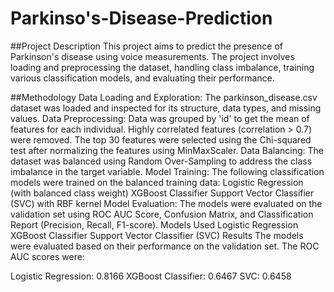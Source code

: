 # Parkinso's-Disease-Prediction
##Project Description
This project aims to predict the presence of Parkinson's disease using voice measurements. The project involves loading and preprocessing the dataset, handling class imbalance, training various classification models, and evaluating their performance.

##Methodology
Data Loading and Exploration: The parkinson_disease.csv dataset was loaded and inspected for its structure, data types, and missing values.
Data Preprocessing:
Data was grouped by 'id' to get the mean of features for each individual.
Highly correlated features (correlation > 0.7) were removed.
The top 30 features were selected using the Chi-squared test after normalizing the features using MinMaxScaler.
Data Balancing: The dataset was balanced using Random Over-Sampling to address the class imbalance in the target variable.
Model Training: The following classification models were trained on the balanced training data:
Logistic Regression (with balanced class weight)
XGBoost Classifier
Support Vector Classifier (SVC) with RBF kernel
Model Evaluation: The models were evaluated on the validation set using ROC AUC Score, Confusion Matrix, and Classification Report (Precision, Recall, F1-score).
Models Used
Logistic Regression
XGBoost Classifier
Support Vector Classifier (SVC)
Results
The models were evaluated based on their performance on the validation set. The ROC AUC scores were:

Logistic Regression: 0.8166
XGBoost Classifier: 0.6467
SVC: 0.6458
